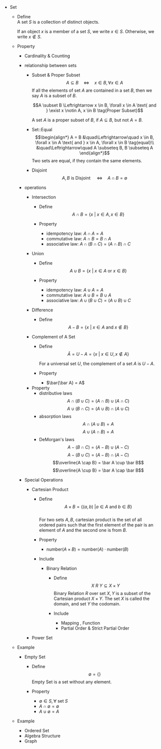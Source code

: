 * Set
  - Define  
    A set $S$ is a collection of distinct objects.

    If an object $x$ is a member of a set $S$, we write $x \in S$. Otherwise, we write $x \notin S$.

  - Property
    * Cardinality & Counting
    - relationship between sets
      * Subset & Proper Subset 
        $$A \subseteq B \quad\Leftrightarrow\quad x \in B, \forall x \in A \tag{Subset}$$ 
        If all the elements of set $A$ are contained in a set $B$, then we say $A$ is a subset of $B$.

        $$A \subset B \Leftrightarrow x \in B, \forall x \in A \text{ and } \exist x \notin A, x \in B \tag{Proper Subset}$$ 

        A set $A$ is a proper subset of $B$, if $A \subseteq B$, but not $A = B$.

      * Set::Equal  
        $$\begin{align*}
          A = B &\quad\Leftrightarrow\quad x \in B, \forall x \in A \text{ and } x \in A, \forall x \in B  \tag{equal}\\
          &\quad\Leftrightarrow\quad A \subseteq B, B \subseteq A
        \end{align*}$$
        Two sets are equal, if they contain the same elements.

      * Disjoint
        $$A, B \text{ is Disjoint } \quad\Leftrightarrow\quad A \cap B = \emptyset$$   

    - operations
      * Intersection
        - Define
          $$A \cap B = \{x \ |\ x \in A, x \in B\}  \tag{Intersection}$$

        - Property
          - idempotency law: $A \cap A = A$
          - commutative law: $A \cap B = B \cap A$  
          - associative law: $A \cap (B \cap C) = (A \cap B) \cap C$

      * Union
        - Define  
          $$A \cup B = \{x \ |\ x \in A \text{ or } x \in B \}  \tag{Union}$$

        - Property
          - idempotency law: $A \cup A = A$
          - commutative law: $A \cup B = B \cup A$  
          - associative law: $A \cup (B \cup C) = (A \cup B) \cup C$
            
      * Difference
        - Define
          $$A - B = \{x \ |\ x \in A \text{ and } x \notin B\}  \tag{Difference}$$    

      * Complement of A Set
        - Define  
          $$\bar A = U - A = \{x \ |\ x \in U, x \notin A\}  \tag{Complement of A Set}$$  

          For a universal set $U$, the complement of a set $A$ is $U - A$.

        - Property
          - $\bar{\bar A} = A$ 

      - Property
        - distributive laws 
          $$A \cap (B \cup C) = (A \cap B) \cup (A \cap C)$$
          $$A \cup (B \cap C) = (A \cup B) \cap (A \cup C)$$
        - absorption laws
          $$A \cap (A \cup B) = A$$
          $$A \cup (A \cap B) = A$$ 
        - DeMorgan's laws
          $$A - (B \cap C) = (A - B) \cup (A - C)$$ 
          $$A - (B \cup C) = (A - B) \cap (A - C)$$ 
          $$\overline{A \cap B} = \bar A \cup \bar B$$ 
          $$\overline{A \cup B} = \bar A \cap \bar B$$ 

    - Special Operations
      * Cartesian Product
        - Define
          $$A \times B = \{(a, b) \ | a \in A \text{ and } b \in B\}$$  
          For two sets $A, B$, cartesian product is the set of all ordered pairs such that the first element of the pair is an element of $A$ and the second one is from $B$.

        - Property
          - $\text{number}(A \times B) = \text{number}(A) \cdot \text{number}(B)$

        - Include
          * Binary Relation
            - Define  
              $$X \ R\ Y \subseteq X \times Y  \tag{Binary Relation}$$ 
              Binary Relation $R$ over set $X, Y$ is a subset of the Cartesian product $X \times Y$. The set $X$ is called the domain, and set $Y$ the codomain.

            - Include 
              * Mapping , Function 
              * Partial Order & Strict Partial Order

      * Power Set
        
  - Example
    * Empty Set
      - Define 
        $$\emptyset = \{\}  \tag{Empty Set}$$
        Empty Set is a set without any element. 

      - Property 
        - $\emptyset \in S, \forall \text{ set } S$
        - $A \cap \emptyset = \emptyset$
        - $A \cup \emptyset = A$

  - Example
    * Ordered Set 
    * Algebra Structure
    * Graph
